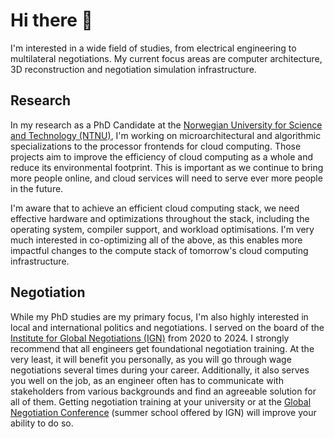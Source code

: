 # Hi there 👋

I'm interested in a wide field of studies, from electrical engineering to multilateral negotiations. My current focus areas are computer architecture, 3D reconstruction and negotiation simulation infrastructure.

## Research ##
In my research as a PhD Candidate at the [Norwegian University for Science and Technology (NTNU)](https://www.ntnu.edu/), I'm working on microarchitectural and algorithmic specializations to the processor frontends for cloud computing. Those projects aim to improve the efficiency of cloud computing as a whole and reduce its environmental footprint. This is important as we continue to bring more people online, and cloud services will need to serve ever more people in the future.

I'm aware that to achieve an efficient cloud computing stack, we need effective hardware and optimizations throughout the stack, including the operating system, compiler support, and workload optimisations. I'm very much interested in co-optimizing all of the above, as this enables more impactful changes to the compute stack of tomorrow's cloud computing infrastructure.

## Negotiation ##
While my PhD studies are my primary focus, I'm also highly interested in local and international politics and negotiations. I served on the board of the [Institute for Global Negotiations (IGN)](https://www.global-negotiation.org/) from 2020 to 2024. I strongly recommend that all engineers get foundational negotiation training. At the very least, it will benefit you personally, as you will go through wage negotiations several times during your career. Additionally, it also serves you well on the job, as an engineer often has to communicate with stakeholders from various backgrounds and find an agreeable solution for all of them. Getting negotiation training at your university or at the [Global Negotiation Conference](https://www.global-negotiation.org/gnc) (summer school offered by IGN) will improve your ability to do so. 


<!----
**jogli5er/jogli5er** is a ✨ _special_ ✨ repository because its `README.md` (this file) appears on your GitHub profile.

Here are some ideas to get you started:

- 🔭 I’m currently working on ...
- 🌱 I’m currently learning ...
- 👯 I’m looking to collaborate on ...
- 🤔 I’m looking for help with ...
- 💬 Ask me about ...
- 📫 How to reach me: ...
- 😄 Pronouns: ...
- ⚡ Fun fact: ...
-->
